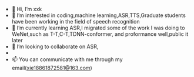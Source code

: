- 👋 Hi, I’m xxk
- 👀 I’m interested in coding,machine learning,ASR,TTS,Graduate students have been working in the field of speech recognition
- 🌱 I’m currently learning ASR,I migrated some of the work I was doing to WeNet,such as T-T,C-T,TDNN-conformer, and proformance well,public it later
- 💞️ I’m looking to collaborate on ASR,
- 
- 📫 You can communicate with me through my email(xie18861872581@163.com)

<!---
xiexukang/xiexukang is a ✨ special ✨ repository because its `README.md` (this file) appears on your GitHub profile.
You can click the Preview link to take a look at your changes.
--->
